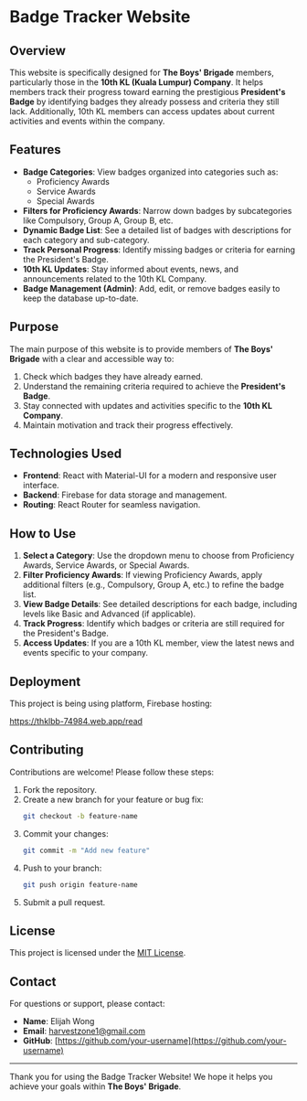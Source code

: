 # Badge Tracker Website

## Overview

This website is specifically designed for **The Boys' Brigade** members, particularly those in the **10th KL (Kuala Lumpur) Company**. It helps members track their progress toward earning the prestigious **President's Badge** by identifying badges they already possess and criteria they still lack. Additionally, 10th KL members can access updates about current activities and events within the company.

## Features

- **Badge Categories**: View badges organized into categories such as:
  - Proficiency Awards
  - Service Awards
  - Special Awards
- **Filters for Proficiency Awards**: Narrow down badges by subcategories like Compulsory, Group A, Group B, etc.
- **Dynamic Badge List**: See a detailed list of badges with descriptions for each category and sub-category.
- **Track Personal Progress**: Identify missing badges or criteria for earning the President's Badge.
- **10th KL Updates**: Stay informed about events, news, and announcements related to the 10th KL Company.
- **Badge Management (Admin)**: Add, edit, or remove badges easily to keep the database up-to-date.

## Purpose

The main purpose of this website is to provide members of **The Boys' Brigade** with a clear and accessible way to:

1. Check which badges they have already earned.
2. Understand the remaining criteria required to achieve the **President's Badge**.
3. Stay connected with updates and activities specific to the **10th KL Company**.
4. Maintain motivation and track their progress effectively.

## Technologies Used

- **Frontend**: React with Material-UI for a modern and responsive user interface.
- **Backend**: Firebase for data storage and management.
- **Routing**: React Router for seamless navigation.

## How to Use

1. **Select a Category**: Use the dropdown menu to choose from Proficiency Awards, Service Awards, or Special Awards.
2. **Filter Proficiency Awards**: If viewing Proficiency Awards, apply additional filters (e.g., Compulsory, Group A, etc.) to refine the badge list.
3. **View Badge Details**: See detailed descriptions for each badge, including levels like Basic and Advanced (if applicable).
4. **Track Progress**: Identify which badges or criteria are still required for the President's Badge.
5. **Access Updates**: If you are a 10th KL member, view the latest news and events specific to your company.


## Deployment

This project is being using platform, Firebase hosting:

https://thklbb-74984.web.app/read

## Contributing

Contributions are welcome! Please follow these steps:

1. Fork the repository.
2. Create a new branch for your feature or bug fix:
   ```bash
   git checkout -b feature-name
   ```
3. Commit your changes:
   ```bash
   git commit -m "Add new feature"
   ```
4. Push to your branch:
   ```bash
   git push origin feature-name
   ```
5. Submit a pull request.

## License

This project is licensed under the [MIT License](LICENSE).

## Contact

For questions or support, please contact:

- **Name**: Elijah Wong
- **Email**: harvestzone1@gmail.com
- **GitHub**: [https://github.com/your-username](https://github.com/your-username)

---

Thank you for using the Badge Tracker Website! We hope it helps you achieve your goals within **The Boys' Brigade**.

